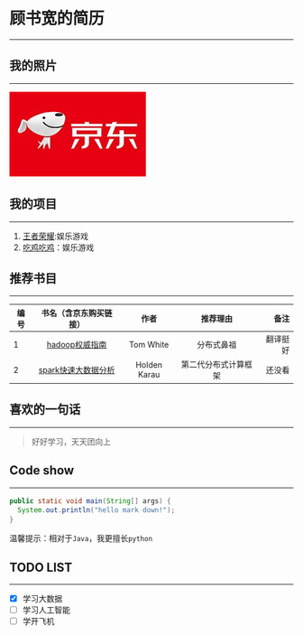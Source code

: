 # 顾书宽的简历
------
## 我的照片
------
![](./assets/icon.jpg '我是京东购物狂')

## 我的项目
------
1. [王者荣耀](www.jd.com):娱乐游戏
2. [吃鸡吃鸡](www.jd.com)：娱乐游戏

## 推荐书目
------
|编号|书名（含京东购买链接）|作者  |推荐理由   |备注 |
|---|:------------------:|:-----:|:-------:|-------:|
|1  |[hadoop权威指南](https://item.jd.com/12109713.html)     |Tom White|分布式鼻祖|翻译挺好|
|2  |[spark快速大数据分析](https://item.jd.com/11782888.html)|Holden Karau|第二代分布式计算框架|还没看|

## 喜欢的一句话
------
>好好学习，天天团向上

## Code show
------
```java
public static void main(String[] args) {
  System.out.println("hello mark down!");
}
```
温馨提示：相对于`Java`，我更擅长`python`

## TODO LIST
------
- [x] 学习大数据
- [ ] 学习人工智能
- [ ] 学开飞机
